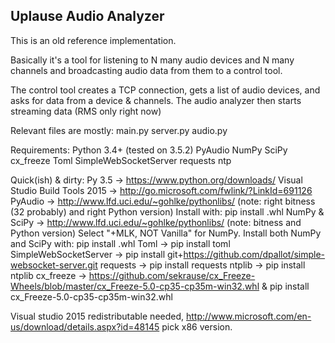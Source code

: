 ## Uplause Audio Analyzer

This is an old reference implementation.

Basically it's a tool for listening to N many audio devices and N many channels and broadcasting audio data from them to a control tool.

The control tool creates a TCP connection, gets a list of audio devices, and asks for data from a device & channels. The audio analyzer then starts streaming data (RMS only right now)

Relevant files are mostly:
main.py
server.py
audio.py

Requirements:
Python 3.4+ (tested on 3.5.2)
PyAudio
NumPy
SciPy
cx_freeze
Toml
SimpleWebSocketServer
requests
ntp

Quick(ish) & dirty:
Py 3.5 -> https://www.python.org/downloads/
Visual Studio Build Tools 2015 -> http://go.microsoft.com/fwlink/?LinkId=691126
PyAudio -> http://www.lfd.uci.edu/~gohlke/pythonlibs/ (note: right bitness (32 probably) and right Python version) Install with: pip install <file>.whl
NumPy & SciPy -> http://www.lfd.uci.edu/~gohlke/pythonlibs/ (note: bitness and Python version) Select "+MLK, NOT Vanilla" for NumPy. Install both NumPy and SciPy with: pip install <file>.whl
Toml -> pip install toml
SimpleWebSocketServer -> pip install git+https://github.com/dpallot/simple-websocket-server.git
requests -> pip install requests 
ntplib ->  pip install ntplib 
cx_freeze -> https://github.com/sekrause/cx_Freeze-Wheels/blob/master/cx_Freeze-5.0-cp35-cp35m-win32.whl & pip install cx_Freeze-5.0-cp35-cp35m-win32.whl

Visual studio 2015 redistributable needed, http://www.microsoft.com/en-us/download/details.aspx?id=48145 pick x86 version.